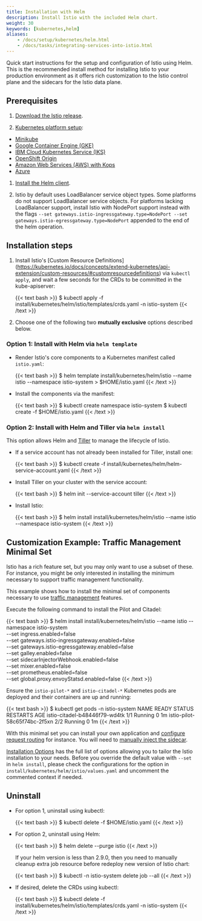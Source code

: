 ```yaml
---
title: Installation with Helm
description: Install Istio with the included Helm chart.
weight: 30
keywords: [kubernetes,helm]
aliases:
    - /docs/setup/kubernetes/helm.html
    - /docs/tasks/integrating-services-into-istio.html
---
```


Quick start instructions for the setup and configuration of Istio using Helm.
This is the recommended install method for installing Istio to your
production environment as it offers rich customization to the Istio control
plane and the sidecars for the Istio data plane.

## Prerequisites

1. [Download the Istio release](/docs/setup/kubernetes/download-release/).

1. [Kubernetes platform setup](/docs/setup/kubernetes/platform-setup/):
  * [Minikube](/docs/setup/kubernetes/platform-setup/minikube/)
  * [Google Container Engine (GKE)](/docs/setup/kubernetes/platform-setup/gke/)
  * [IBM Cloud Kubernetes Service (IKS)](/docs/setup/kubernetes/platform-setup/ibm/)
  * [OpenShift Origin](/docs/setup/kubernetes/platform-setup/openshift/)
  * [Amazon Web Services (AWS) with Kops](/docs/setup/kubernetes/platform-setup/aws/)
  * [Azure](/docs/setup/kubernetes/platform-setup/azure/)

1. [Install the Helm client](https://docs.helm.sh/using_helm/#installing-helm).

1. Istio by default uses LoadBalancer service object types.  Some platforms do not support LoadBalancer
   service objects.  For platforms lacking LoadBalancer support, install Istio with NodePort support
   instead with the flags `--set gateways.istio-ingressgateway.type=NodePort --set gateways.istio-egressgateway.type=NodePort`
   appended to the end of the helm operation.

## Installation steps

1. Install Istio's [Custom Resource Definitions]
(https://kubernetes.io/docs/concepts/extend-kubernetes/api-extension/custom-resources/#customresourcedefinitions)
via `kubectl apply`, and wait a few seconds for the CRDs to be committed in the kube-apiserver:

    {{< text bash >}}
    $ kubectl apply -f install/kubernetes/helm/istio/templates/crds.yaml -n istio-system
    {{< /text >}}

1. Choose one of the following two
**mutually exclusive** options described below.

### Option 1: Install with Helm via `helm template`

* Render Istio's core components to a Kubernetes manifest called `istio.yaml`:

    {{< text bash >}}
    $ helm template install/kubernetes/helm/istio --name istio --namespace istio-system > $HOME/istio.yaml
    {{< /text >}}

* Install the components via the manifest:

    {{< text bash >}}
    $ kubectl create namespace istio-system
    $ kubectl create -f $HOME/istio.yaml
    {{< /text >}}

### Option 2: Install with Helm and Tiller via `helm install`

This option allows Helm and
[Tiller](https://github.com/kubernetes/helm/blob/master/docs/architecture.md#components)
to manage the lifecycle of Istio.

* If a service account has not already been installed for Tiller, install one:

    {{< text bash >}}
    $ kubectl create -f install/kubernetes/helm/helm-service-account.yaml
    {{< /text >}}

* Install Tiller on your cluster with the service account:

    {{< text bash >}}
    $ helm init --service-account tiller
    {{< /text >}}

* Install Istio:

    {{< text bash >}}
    $ helm install install/kubernetes/helm/istio --name istio --namespace istio-system
    {{< /text >}}

## Customization Example: Traffic Management Minimal Set

Istio has a rich feature set, but you may only want to use a subset of these. For instance, you might be only interested in installing the minimum necessary to support traffic management functionality.

This example shows how to install the minimal set of components necessary to use [traffic management](/docs/tasks/traffic-management/) features.

Execute the following command to install the Pilot and Citadel:

{{< text bash >}}
$ helm install install/kubernetes/helm/istio --name istio --namespace istio-system \
  --set ingress.enabled=false \
  --set gateways.istio-ingressgateway.enabled=false \
  --set gateways.istio-egressgateway.enabled=false \
  --set galley.enabled=false \
  --set sidecarInjectorWebhook.enabled=false \
  --set mixer.enabled=false \
  --set prometheus.enabled=false \
  --set global.proxy.envoyStatsd.enabled=false
{{< /text >}}

Ensure the `istio-pilot-*` and `istio-citadel-*` Kubernetes pods are deployed and their containers are up and running:

{{< text bash >}}
$ kubectl get pods -n istio-system
NAME                                     READY     STATUS    RESTARTS   AGE
istio-citadel-b48446f79-wd4tk            1/1       Running   0          1m
istio-pilot-58c65f74bc-2f5xn             2/2       Running   0          1m
{{< /text >}}

With this minimal set you can install your own application and [configure request routing](/docs/tasks/traffic-management/request-routing/) for instance. You will need to [manually inject the sidecar](/docs/setup/kubernetes/sidecar-injection/#manual-sidecar-injection).

[Installation Options](/docs/reference/config/installation-options/) has the full list of options allowing you to tailor the Istio installation to your needs. Before you override the default value with `--set` in `helm install`, please check the configurations for the option in `install/kubernetes/helm/istio/values.yaml` and uncomment the commented context if needed.

## Uninstall

* For option 1, uninstall using kubectl:

    {{< text bash >}}
    $ kubectl delete -f $HOME/istio.yaml
    {{< /text >}}

* For option 2, uninstall using Helm:

    {{< text bash >}}
    $ helm delete --purge istio
    {{< /text >}}

    If your helm version is less than 2.9.0, then you need to manually cleanup extra job resource before redeploy new version of Istio chart:

    {{< text bash >}}
    $ kubectl -n istio-system delete job --all
    {{< /text >}}

* If desired, delete the CRDs using kubectl:

    {{< text bash >}}
    $ kubectl delete -f install/kubernetes/helm/istio/templates/crds.yaml -n istio-system
    {{< /text >}}



